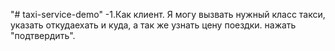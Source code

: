 "# taxi-service-demo"
-1.Как клиент. 
Я могу вызвать нужный класс такси, указать откудаехать и куда, а так же узнать цену поездки. нажать "подтвердить".
